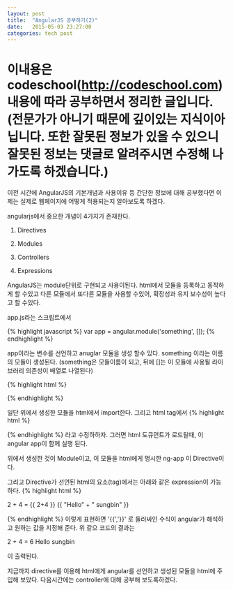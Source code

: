 ```yaml
---
layout: post
title:  "AngularJS 공부하기(2)"
date:   2015-05-03 23:27:00
categories: tech post
---
```


# 이내용은 codeschool(http://codeschool.com) 내용에 따라 공부하면서 정리한 글입니다. (전문가가 아니기 때문에 깊이있는 지식이아닙니다. 또한 잘못된 정보가 있을 수 있으니 잘못된 정보는 댓글로 알려주시면 수정해 나가도록 하겠습니다.)

이전 시간에 AngularJS의 기본개념과 사용이유 등 간단한 정보에 대해 공부했다면 이제는 실제로 웹페이지에 어떻게 적용되는지 알아보도록 하겠다.

angularjs에서 중요한 개념이 4가지가 존재한다.

1. Directives

2. Modules

3. Controllers

4. Expressions


AngularJS는 module단위로 구현되고 사용이된다. html에서 모듈을 등록하고 동작하게 할 수있고 다른 모듈에서 또다른 모듈을 사용할 수있어, 확장성과 유지 보수성이 높다고 할 수있다.

app.js라는 스크립트에서 

{% highlight javascript %} 
var app = angular.module('something', []);
{% endhighlight %}

app이라는 변수를 선언하고 anuglar 모듈을 생성 할수 있다.
something 이라는 이름의 모듈이 생성된다. (something은 모듈이름이 되고, 뒤에 []는 이 모듈에 사용될 라이브러리 의존성이 배열로 나열된다)

{% highlight html %} 
<!DOCTYPE html>
<html>
  <head>
    <link rel="stylesheet" type="text/css" href="bootstrap.min.css">
  </haed>
  <body>
    <script type="text/javascript" src="angular.min.js"></script>
    <script type="text/javascript" src="app.js"></script>
  </body>
</html>
{% endhighlight %}

일단 위에서 생성한 모듈을 html에서 import한다.
그리고 html tag에서 
{% highlight html %} 
<html ng-app="something"> 
{% endhighlight %}
라고 수정하하자. 그러면 html 도큐먼트가 로드될때, 이 angular app이 함께 실행 된다.


위에서 생성한 것이 Module이고, 이 모듈을 html에게 명시한 ng-app 이 Directive이다.

그리고 Directive가 선언된 html의 요소(tag)에서는 아래와 같은 expression이 가능하다.
{% highlight html %} 
<p>
  2 + 4 = {{ 2+4 }}
  {{ "Hello" + " sungbin" }}
</p>
{% endhighlight %}
이렇게 표현하면 '{{','}}' 로 둘러싸인 수식이 angular가 해석하고 원하는 값을 지정해 준다. 위 같으 코드의 결과는

2 + 4 = 6
Hello sungbin

이 출력된다.

지금까지 directive를 이용해 html에게 angular를 선언하고 생성된 모듈을 html에 주입해 보았다.
다음시간에는 controller에 대해 공부해 보도록하겠다.
